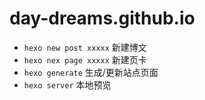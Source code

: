 # day-dreams.github.io

* `hexo new post xxxxx` 新建博文
* `hexo nex page xxxxx` 新建页卡
* `hexo generate` 生成/更新站点页面
* `hexo server` 本地预览